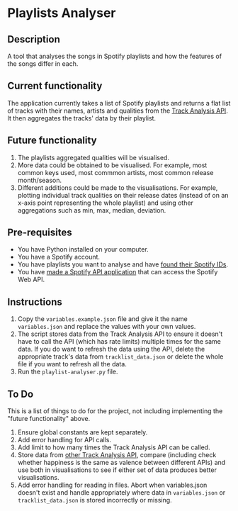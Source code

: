 # Playlists Analyser
## Description
A tool that analyses the songs in Spotify playlists and how the features of the songs differ in each.

## Current functionality
The application currently takes a list of Spotify playlists and returns a flat list of tracks with their names, artists and qualities from the [Track Analysis API](https://rapidapi.com/soundnet-soundnet-default/api/track-analysis/playground/apiendpoint_78b81b32-03a1-4044-aa46-ac17aa2528fe). It then aggregates the tracks' data by their playlist.

## Future functionality
1. The playlists aggregated qualities will be visualised.
1. More data could be obtained to be visualised. For example, most common keys used, most commmon artists, most common release month/season.
1. Different additions could be made to the visualisations. For example, plotting individual track qualities on their release dates (instead of on an x-axis point representing the whole playlist) and using other aggregations such as min, max, median, deviation.

## Pre-requisites
* You have Python installed on your computer.
* You have a Spotify account.
* You have playlists you want to analyse and have [found their Spotify IDs](https://developer.spotify.com/documentation/web-api/concepts/spotify-uris-ids).
* You have [made a Spotify API application](https://developer.spotify.com/documentation/web-api/concepts/apps) that can access the Spotify Web API.

## Instructions
1. Copy the `variables.example.json` file and give it the name `variables.json` and replace the values with your own values.
1. The script stores data from the Track Analysis API to ensure it doesn't have to call the API (which has rate limits) multiple times for the same data. If you do want to refresh the data using the API, delete the appropriate track's data from `tracklist_data.json` or delete the whole file if you want to refresh all the data.
1. Run the `playlist-analyser.py` file.

## To Do
This is a list of things to do for the project, not including implementing the "future functionality" above.
1. Ensure global constants are kept separately.
1. Add error handling for API calls.
1. Add limit to how many times the Track Analysis API can be called.
1. Store data from [other Track Analysis API](https://rapidapi.com/music-metrics-music-metrics-default/api/spotify-audio-features-track-analysis), compare (including check whether happiness is the same as valence between different APIs) and use both in visualisations to see if either set of data produces better visualisations.
1. Add error handling for reading in files. Abort when variables.json doesn't exist and handle appropriately where data in `variables.json` or `tracklist_data.json` is stored incorrectly or missing.

